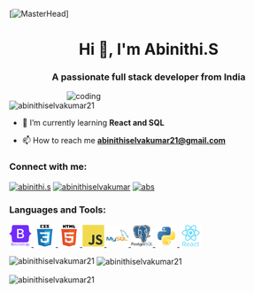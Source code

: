[![MasterHead](https://encrypted-tbn0.gstatic.com/images?q=tbn:ANd9GcQVRU8sOl-pLVoZGWBODPTy-56PeVXMd-gglQ&s)]
<h1 align="center">Hi 👋, I'm Abinithi.S</h1>
<h3 align="center">A passionate full stack developer from India</h3>
<img align="right" alt="coding" width="400" src="https://www.freecodecamp.org/news/content/images/2022/11/hire-full-stack-developers1546507474317-1.gif">

<p align="left"> <img src="https://komarev.com/ghpvc/?username=abinithiselvakumar21&label=Profile%20views&color=0e75b6&style=flat" alt="abinithiselvakumar21" /> </p>

- 🌱 I’m currently learning **React and SQL**

- 📫 How to reach me **abinithiselvakumar21@gmail.com**

<h3 align="left">Connect with me:</h3>
<p align="left">
<a href="https://linkedin.com/in/abinithi.s" target="blank"><img align="center" src="https://raw.githubusercontent.com/rahuldkjain/github-profile-readme-generator/master/src/images/icons/Social/linked-in-alt.svg" alt="abinithi.s" height="30" width="40" /></a>
<a href="https://instagram.com/abinithiselvakumar" target="blank"><img align="center" src="https://raw.githubusercontent.com/rahuldkjain/github-profile-readme-generator/master/src/images/icons/Social/instagram.svg" alt="abinithiselvakumar" height="30" width="40" /></a>
<a href="https://www.youtube.com/c/abs" target="blank"><img align="center" src="https://raw.githubusercontent.com/rahuldkjain/github-profile-readme-generator/master/src/images/icons/Social/youtube.svg" alt="abs" height="30" width="40" /></a>
</p>

<h3 align="left">Languages and Tools:</h3>
<p align="left"> <a href="https://getbootstrap.com" target="_blank" rel="noreferrer"> <img src="https://raw.githubusercontent.com/devicons/devicon/master/icons/bootstrap/bootstrap-plain-wordmark.svg" alt="bootstrap" width="40" height="40"/> </a> <a href="https://www.w3schools.com/css/" target="_blank" rel="noreferrer"> <img src="https://raw.githubusercontent.com/devicons/devicon/master/icons/css3/css3-original-wordmark.svg" alt="css3" width="40" height="40"/> </a> <a href="https://www.w3.org/html/" target="_blank" rel="noreferrer"> <img src="https://raw.githubusercontent.com/devicons/devicon/master/icons/html5/html5-original-wordmark.svg" alt="html5" width="40" height="40"/> </a> <a href="https://developer.mozilla.org/en-US/docs/Web/JavaScript" target="_blank" rel="noreferrer"> <img src="https://raw.githubusercontent.com/devicons/devicon/master/icons/javascript/javascript-original.svg" alt="javascript" width="40" height="40"/> </a> <a href="https://www.mysql.com/" target="_blank" rel="noreferrer"> <img src="https://raw.githubusercontent.com/devicons/devicon/master/icons/mysql/mysql-original-wordmark.svg" alt="mysql" width="40" height="40"/> </a> <a href="https://www.postgresql.org" target="_blank" rel="noreferrer"> <img src="https://raw.githubusercontent.com/devicons/devicon/master/icons/postgresql/postgresql-original-wordmark.svg" alt="postgresql" width="40" height="40"/> </a> <a href="https://www.python.org" target="_blank" rel="noreferrer"> <img src="https://raw.githubusercontent.com/devicons/devicon/master/icons/python/python-original.svg" alt="python" width="40" height="40"/> </a> <a href="https://reactjs.org/" target="_blank" rel="noreferrer"> <img src="https://raw.githubusercontent.com/devicons/devicon/master/icons/react/react-original-wordmark.svg" alt="react" width="40" height="40"/> </a> </p>

<p><img align="left" src="https://github-readme-stats.vercel.app/api/top-langs?username=abinithiselvakumar21&show_icons=true&locale=en&layout=compact" alt="abinithiselvakumar21" /></p>

<p>&nbsp;<img align="center" src="https://github-readme-stats.vercel.app/api?username=abinithiselvakumar21&show_icons=true&locale=en" alt="abinithiselvakumar21" /></p>

<p><img align="center" src="https://github-readme-streak-stats.herokuapp.com/?user=abinithiselvakumar21&" alt="abinithiselvakumar21" /></p>

